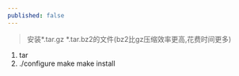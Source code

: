 ```yaml
---
published: false
---
```


> 安装*.tar.gz *.tar.bz2的文件(bz2比gz压缩效率更高,花费时间更多)

1. tar
2. ./configure make make install


